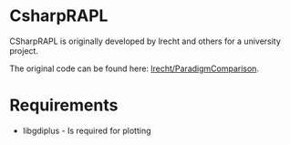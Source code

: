 # CsharpRAPL

CSharpRAPL is originally developed by lrecht and others for a university project.

The original code can be found here: [lrecht/ParadigmComparison](https://github.com/lrecht/ParadigmComparison).

# Requirements
* libgdiplus - Is required for plotting